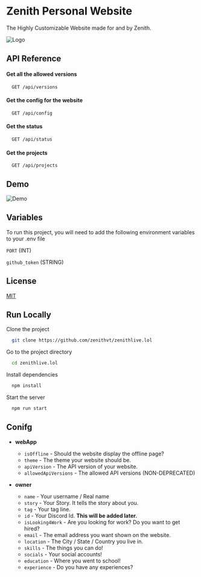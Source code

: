 
# Zenith Personal Website

The Highly Customizable Website made for and by Zenith.

![Logo](https://cdn.discordapp.com/attachments/1010372304909377578/1093334687323275435/miko-hanazawa-waifugami-banner-5.jpg)



## API Reference

#### Get all the allowed versions

```http
  GET /api/versions
```


#### Get the config for the website

```http
  GET /api/config
```


#### Get the status

```http
  GET /api/status
```

#### Get the projects

```http
  GET /api/projects
```



## Demo

![Demo](https://cdn.discordapp.com/attachments/1015727807566987296/1093338587304558632/brave_SI2gtofaWp.gif)


## Variables

To run this project, you will need to add the following environment variables to your .env file

`PORT` (INT)

`github_token` (STRING)


## License

[MIT](https://choosealicense.com/licenses/mit/)


## Run Locally

Clone the project

```bash
  git clone https://github.com/zenithvt/zenithlive.lol
```

Go to the project directory

```bash
  cd zenithlive.lol
```

Install dependencies

```bash
  npm install
```

Start the server

```bash
  npm run start
```



## Conifg

*   **webApp**
    *   `isOffline` - Should the website display the offline page?
    *   `theme` - The theme your website should be.
    *   `apiVersion` - The API version of your website.
    *   `allowedApiVersions` - The allowed API versions (NON-DEPRECATED)


 
*   **owner**
    * `name` - Your username / Real name
    * `story` - Your Story. It tells the story about you.
    * `tag` - Your tag line.
    * `id` - Your Discord Id. **This will be added later.**
    * `isLooking4Work` - Are you looking for work? Do you want to get hired?
    * `email` - The email address you want shown on the website.
    * `location` - The City / State / Country you live in.
    * `skills` - The things you can do!
    * `socials` - Your social accounts!
    * `education` - Where you went to school!
    * `experience` - Do you have any experiences?